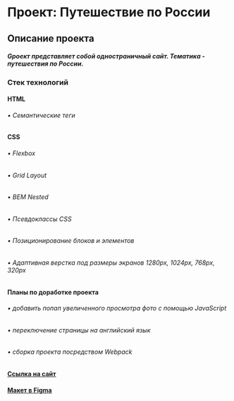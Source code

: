 # Проект: Путешествие по России

## Описание проекта

##### Gроект представляет собой одностраничный сайт. Тематика - путешествия по России.

### Стек технологий
####  HTML
###### • Семантические теги

#### СSS
###### • Flexbox
###### • Grid Layout
###### • BEM Nested
###### • Псевдоклассы CSS
###### • Позиционирование блоков и элементов
###### • Адаптивная верстка под размеры экранов 1280px, 1024px, 768px, 320px

#### Планы по доработке проекта

###### • добавить попап увеличенного просмотра фото с помощью JavaScript
###### • переключение страницы на английский язык
###### • cборка проекта посредством Webpack

#### <a href="https://agurchkova.github.io/russian-travel-NEW/">Ссылка на сайт</a>
#### <a href="https://www.figma.com/file/5S2WSbEFL6awjVWJ0NWL8Q/Sprint-3_-Russia-_-desktop-%2B-mobile?node-id=28503%3A0&t=Grsm9Q9tFWbsZLwa-1">Макет в Figma</a>
